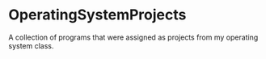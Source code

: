 # OperatingSystemProjects

A collection of programs that were assigned as projects from my operating system class.


  
